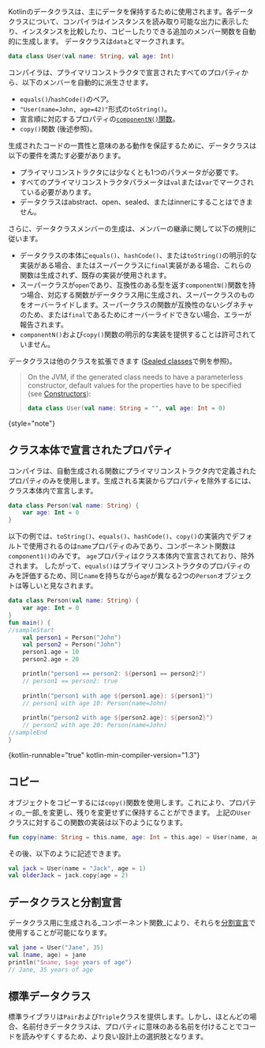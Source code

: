 [//]: # (title: データクラス)

Kotlinのデータクラスは、主にデータを保持するために使用されます。各データクラスについて、コンパイラはインスタンスを読み取り可能な出力に表示したり、インスタンスを比較したり、コピーしたりできる追加のメンバー関数を自動的に生成します。
データクラスは`data`とマークされます。

```kotlin
data class User(val name: String, val age: Int)
```

コンパイラは、プライマリコンストラクタで宣言されたすべてのプロパティから、以下のメンバーを自動的に派生させます。

*   `equals()`/`hashCode()`のペア。
*   `"User(name=John, age=42)"`形式の`toString()`。
*   宣言順に対応するプロパティの[`componentN()`関数](destructuring-declarations.md)。
*   `copy()`関数 (後述参照)。

生成されたコードの一貫性と意味のある動作を保証するために、データクラスは以下の要件を満たす必要があります。

*   プライマリコンストラクタには少なくとも1つのパラメータが必要です。
*   すべてのプライマリコンストラクタパラメータは`val`または`var`でマークされている必要があります。
*   データクラスはabstract、open、sealed、またはinnerにすることはできません。

さらに、データクラスメンバーの生成は、メンバーの継承に関して以下の規則に従います。

*   データクラスの本体に`equals()`、`hashCode()`、または`toString()`の明示的な実装がある場合、またはスーパークラスに`final`実装がある場合、これらの関数は生成されず、既存の実装が使用されます。
*   スーパークラスが`open`であり、互換性のある型を返す`componentN()`関数を持つ場合、対応する関数がデータクラス用に生成され、スーパークラスのものをオーバーライドします。スーパークラスの関数が互換性のないシグネチャのため、または`final`であるためにオーバーライドできない場合、エラーが報告されます。
*   `componentN()`および`copy()`関数の明示的な実装を提供することは許可されていません。

データクラスは他のクラスを拡張できます ([Sealed classes](sealed-classes.md)で例を参照)。

> On the JVM, if the generated class needs to have a parameterless constructor, default values for the properties have
> to be specified (see [Constructors](classes.md#constructors)):
> 
> ```kotlin
> data class User(val name: String = "", val age: Int = 0)
> ```
>
{style="note"}

## クラス本体で宣言されたプロパティ

コンパイラは、自動生成される関数にプライマリコンストラクタ内で定義されたプロパティのみを使用します。生成される実装からプロパティを除外するには、クラス本体内で宣言します。

```kotlin
data class Person(val name: String) {
    var age: Int = 0
}
```

以下の例では、`toString()`、`equals()`、`hashCode()`、`copy()`の実装内でデフォルトで使用されるのは`name`プロパティのみであり、コンポーネント関数は`component1()`のみです。
`age`プロパティはクラス本体内で宣言されており、除外されます。
したがって、`equals()`はプライマリコンストラクタのプロパティのみを評価するため、同じ`name`を持ちながら`age`が異なる2つの`Person`オブジェクトは等しいと見なされます。

```kotlin
data class Person(val name: String) {
    var age: Int = 0
}
fun main() {
//sampleStart
    val person1 = Person("John")
    val person2 = Person("John")
    person1.age = 10
    person2.age = 20

    println("person1 == person2: ${person1 == person2}")
    // person1 == person2: true
  
    println("person1 with age ${person1.age}: ${person1}")
    // person1 with age 10: Person(name=John)
  
    println("person2 with age ${person2.age}: ${person2}")
    // person2 with age 20: Person(name=John)
//sampleEnd
}
```
{kotlin-runnable="true" kotlin-min-compiler-version="1.3"}

## コピー

オブジェクトをコピーするには`copy()`関数を使用します。これにより、プロパティの_一部_を変更し、残りを変更せずに保持することができます。
上記の`User`クラスに対するこの関数の実装は以下のようになります。

```kotlin
fun copy(name: String = this.name, age: Int = this.age) = User(name, age)
```

その後、以下のように記述できます。

```kotlin
val jack = User(name = "Jack", age = 1)
val olderJack = jack.copy(age = 2)
```

## データクラスと分割宣言

データクラス用に生成される_コンポーネント関数_により、それらを[分割宣言](destructuring-declarations.md)で使用することが可能になります。

```kotlin
val jane = User("Jane", 35)
val (name, age) = jane
println("$name, $age years of age") 
// Jane, 35 years of age
```

## 標準データクラス

標準ライブラリは`Pair`および`Triple`クラスを提供します。しかし、ほとんどの場合、名前付きデータクラスは、プロパティに意味のある名前を付けることでコードを読みやすくするため、より良い設計上の選択肢となります。